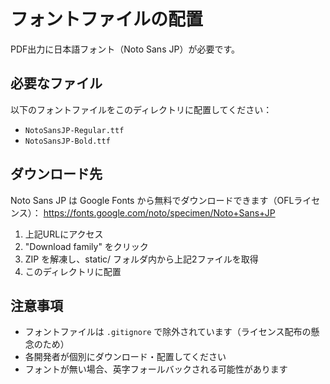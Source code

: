 # フォントファイルの配置

PDF出力に日本語フォント（Noto Sans JP）が必要です。

## 必要なファイル

以下のフォントファイルをこのディレクトリに配置してください：

- `NotoSansJP-Regular.ttf`
- `NotoSansJP-Bold.ttf`

## ダウンロード先

Noto Sans JP は Google Fonts から無料でダウンロードできます（OFLライセンス）：
https://fonts.google.com/noto/specimen/Noto+Sans+JP

1. 上記URLにアクセス
2. "Download family" をクリック
3. ZIP を解凍し、static/ フォルダ内から上記2ファイルを取得
4. このディレクトリに配置

## 注意事項

- フォントファイルは `.gitignore` で除外されています（ライセンス配布の懸念のため）
- 各開発者が個別にダウンロード・配置してください
- フォントが無い場合、英字フォールバックされる可能性があります
